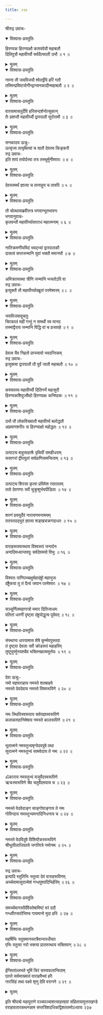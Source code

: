 ```yaml
---
title: २३७

---
```

श्रीरुद्र उवाच-  

<details open><summary>विश्वास-प्रस्तुतिः</summary>

हिरण्यक हिरण्याक्षौ काश्यपेयौ महाबलौ  
दितिपुत्रौ महावीर्य्यौ सर्वदैत्यपती उभौ ॥ १ ॥
</details>

<details><summary>मूलम्</summary>

हिरण्यक हिरण्याक्षौ काश्यपेयौ महाबलौ  
दितिपुत्रौ महावीर्य्यौ सर्वदैत्यपती उभौ ॥ १ ॥
</details>



<details open><summary>विश्वास-प्रस्तुतिः</summary>

नाम्ना तौ जयविजयौ श्वेतद्वीपे हरिं गतौ  
तस्मिन्प्रविष्टयोगीन्द्रान्सनकादीन्महाबलौ ॥ २ ॥
</details>

<details><summary>मूलम्</summary>

नाम्ना तौ जयविजयौ श्वेतद्वीपे हरिं गतौ  
तस्मिन्प्रविष्टयोगीन्द्रान्सनकादीन्महाबलौ ॥ २ ॥
</details>



<details open><summary>विश्वास-प्रस्तुतिः</summary>

वारयामासतुर्देवि हरिसन्दर्शनोत्सुकान्  
तैः प्रशप्तौ महावीर्य्यौ द्वारपालौ सुरोत्तमौ ॥ ३ ॥
</details>

<details><summary>मूलम्</summary>

वारयामासतुर्देवि हरिसन्दर्शनोत्सुकान्  
तैः प्रशप्तौ महावीर्य्यौ द्वारपालौ सुरोत्तमौ ॥ ३ ॥
</details>



<details open><summary>विश्वास-प्रस्तुतिः</summary>

सनकादय ऊचुः-  
उत्सृज्य तत्पृथिव्यां च यातौ देवस्य किङ्करौ  
रुद्र उवाच-  
इति शापं तयोर्दत्त्वा तत्र तस्थुर्मुनीश्वराः ॥ ४ ॥
</details>

<details><summary>मूलम्</summary>

सनकादय ऊचुः-  
उत्सृज्य तत्पृथिव्यां च यातौ देवस्य किङ्करौ  
रुद्र उवाच-  
इति शापं तयोर्दत्त्वा तत्र तस्थुर्मुनीश्वराः ॥ ४ ॥
</details>



<details open><summary>विश्वास-प्रस्तुतिः</summary>

देवस्तमर्थं ज्ञात्वा च तानाहूय च तावपि ॥ ५ ॥
</details>

<details><summary>मूलम्</summary>

देवस्तमर्थं ज्ञात्वा च तानाहूय च तावपि ॥ ५ ॥
</details>



<details open><summary>विश्वास-प्रस्तुतिः</summary>

तौ चोत्थायाब्रवीत्तत्र भगवान्भूतभावनः  
भगवानुवाच-  
कृतवन्तौ महावीर्य्यावपराधं महात्मनाम् ॥ ६ ॥
</details>

<details><summary>मूलम्</summary>

तौ चोत्थायाब्रवीत्तत्र भगवान्भूतभावनः  
भगवानुवाच-  
कृतवन्तौ महावीर्य्यावपराधं महात्मनाम् ॥ ६ ॥
</details>



<details open><summary>विश्वास-प्रस्तुतिः</summary>

नातिक्रमणीयमिदं भवद्भ्यां द्वारपालकौ  
दासत्वं सप्तजन्मानि युवां भक्तौ ममानघौ ॥ ७ ॥
</details>

<details><summary>मूलम्</summary>

नातिक्रमणीयमिदं भवद्भ्यां द्वारपालकौ  
दासत्वं सप्तजन्मानि युवां भक्तौ ममानघौ ॥ ७ ॥
</details>



<details open><summary>विश्वास-प्रस्तुतिः</summary>

अमित्रतस्तथा त्रीणि जन्मानि भजतोऽपि वा  
रुद्र उवाच-  
इत्युक्तौ तौ महावीर्य्यावब्रूतां परमेश्वरम् ॥ ८ ॥
</details>

<details><summary>मूलम्</summary>

अमित्रतस्तथा त्रीणि जन्मानि भजतोऽपि वा  
रुद्र उवाच-  
इत्युक्तौ तौ महावीर्य्यावब्रूतां परमेश्वरम् ॥ ८ ॥
</details>



<details open><summary>विश्वास-प्रस्तुतिः</summary>

जयविजयावूचतुः  
चिरकालं महीं गन्तुं न समर्थौ स्व मानद  
तस्माद्वैराय जन्मानि विद्धि वां च व्रजावहे ॥ ९ ॥
</details>

<details><summary>मूलम्</summary>

जयविजयावूचतुः  
चिरकालं महीं गन्तुं न समर्थौ स्व मानद  
तस्माद्वैराय जन्मानि विद्धि वां च व्रजावहे ॥ ९ ॥
</details>



<details open><summary>विश्वास-प्रस्तुतिः</summary>

देवत्व यैव निहतो प्राप्स्यावो भवदन्तिकम्  
रुद्र उवाच-  
इत्युक्त्वा द्वारपालौ तौ पूर्वं जातौ महाबलौ ॥ १० ॥
</details>

<details><summary>मूलम्</summary>

देवत्व यैव निहतो प्राप्स्यावो भवदन्तिकम्  
रुद्र उवाच-  
इत्युक्त्वा द्वारपालौ तौ पूर्वं जातौ महाबलौ ॥ १० ॥
</details>



<details open><summary>विश्वास-प्रस्तुतिः</summary>

कश्यपस्य महावीर्य्यौ दितिगर्भे महासुरौ  
हिरण्यकशिपुर्ज्येष्ठो हिरण्याक्षः कनिष्ठकः ॥ ११ ॥
</details>

<details><summary>मूलम्</summary>

कश्यपस्य महावीर्य्यौ दितिगर्भे महासुरौ  
हिरण्यकशिपुर्ज्येष्ठो हिरण्याक्षः कनिष्ठकः ॥ ११ ॥
</details>



<details open><summary>विश्वास-प्रस्तुतिः</summary>

उभौ तौ लोकविख्यातौ महावीर्य्य बलोद्धतौ  
अप्रमाणशरीरः स हिरण्याक्षो महोद्धतः ॥ १२ ॥
</details>

<details><summary>मूलम्</summary>

उभौ तौ लोकविख्यातौ महावीर्य्य बलोद्धतौ  
अप्रमाणशरीरः स हिरण्याक्षो महोद्धतः ॥ १२ ॥
</details>



<details open><summary>विश्वास-प्रस्तुतिः</summary>

उत्पाट्य बाहुसाहस्रैः पृथिवीं समहीधराम्  
ससागरां द्वीपयुतां सर्वप्राणिसमन्विताम् ॥ १३ ॥
</details>

<details><summary>मूलम्</summary>

उत्पाट्य बाहुसाहस्रैः पृथिवीं समहीधराम्  
ससागरां द्वीपयुतां सर्वप्राणिसमन्विताम् ॥ १३ ॥
</details>



<details open><summary>विश्वास-प्रस्तुतिः</summary>

उत्पाट्य शिरसा कृत्वा प्रविवेश रसातलम्  
ततो देवगणाः सर्वे चुक्रुशुर्भयपीडिताः ॥ १४ ॥
</details>

<details><summary>मूलम्</summary>

उत्पाट्य शिरसा कृत्वा प्रविवेश रसातलम्  
ततो देवगणाः सर्वे चुक्रुशुर्भयपीडिताः ॥ १४ ॥
</details>



<details open><summary>विश्वास-प्रस्तुतिः</summary>

शरणं प्रययुर्देवं नारायणमनामयम्  
ततस्तदद्भुतं ज्ञात्वा शङ्खचक्रगदाधरः ॥ १५ ॥
</details>

<details><summary>मूलम्</summary>

शरणं प्रययुर्देवं नारायणमनामयम्  
ततस्तदद्भुतं ज्ञात्वा शङ्खचक्रगदाधरः ॥ १५ ॥
</details>



<details open><summary>विश्वास-प्रस्तुतिः</summary>

वाराहरूपमास्थाय विश्वरूपं जनार्दनः  
अनादिमध्यान्तवपुः सर्वदेवमयो विभुः ॥ १६ ॥
</details>

<details><summary>मूलम्</summary>

वाराहरूपमास्थाय विश्वरूपं जनार्दनः  
अनादिमध्यान्तवपुः सर्वदेवमयो विभुः ॥ १६ ॥
</details>



<details open><summary>विश्वास-प्रस्तुतिः</summary>

विश्वतः पाणिपच्चक्षुर्महादंष्ट्रो महाभुजः  
दंष्ट्रैकया तु तं दैत्यं जघान परमेश्वरः ॥ १७ ॥
</details>

<details><summary>मूलम्</summary>

विश्वतः पाणिपच्चक्षुर्महादंष्ट्रो महाभुजः  
दंष्ट्रैकया तु तं दैत्यं जघान परमेश्वरः ॥ १७ ॥
</details>



<details open><summary>विश्वास-प्रस्तुतिः</summary>

सञ्चूर्णितमहागात्रो ममार दितिजाधमः  
पतितां धरणीं दृष्ट्वा दंष्ट्रयोद्धृत्य पूर्ववत् ॥ १८ ॥
</details>

<details><summary>मूलम्</summary>

सञ्चूर्णितमहागात्रो ममार दितिजाधमः  
पतितां धरणीं दृष्ट्वा दंष्ट्रयोद्धृत्य पूर्ववत् ॥ १८ ॥
</details>



<details open><summary>विश्वास-प्रस्तुतिः</summary>

संस्थाप्य धारयामास शेषे कूर्म्मवपुस्तदा  
तं दृष्ट्वा देवताः सर्वे क्रोडरूपं महाहरिम्  
तुष्टुवुर्म्मुनयश्चैव भक्तिनम्रात्ममूर्त्तयः ॥ १९ ॥
</details>

<details><summary>मूलम्</summary>

संस्थाप्य धारयामास शेषे कूर्म्मवपुस्तदा  
तं दृष्ट्वा देवताः सर्वे क्रोडरूपं महाहरिम्  
तुष्टुवुर्म्मुनयश्चैव भक्तिनम्रात्ममूर्त्तयः ॥ १९ ॥
</details>



<details open><summary>विश्वास-प्रस्तुतिः</summary>

देवा ऊचुः-  
नमो यज्ञवराहाय नमस्ते शतबाहवे  
नमस्ते देवदेवाय नमस्ते विश्वरूपिणे ॥ २० ॥
</details>

<details><summary>मूलम्</summary>

देवा ऊचुः-  
नमो यज्ञवराहाय नमस्ते शतबाहवे  
नमस्ते देवदेवाय नमस्ते विश्वरूपिणे ॥ २० ॥
</details>



<details open><summary>विश्वास-प्रस्तुतिः</summary>

नमः स्थितिस्वरूपाय सर्वयज्ञस्वरूपिणे  
कलाकाष्ठानिमेषाय नमस्ते कालरूपिणे ॥ २१ ॥
</details>

<details><summary>मूलम्</summary>

नमः स्थितिस्वरूपाय सर्वयज्ञस्वरूपिणे  
कलाकाष्ठानिमेषाय नमस्ते कालरूपिणे ॥ २१ ॥
</details>



<details open><summary>विश्वास-प्रस्तुतिः</summary>

भूतात्मने नमस्तुभ्यमृग्वेदवपुषे तथा  
सुरात्मने नमस्तुभ्यं सामवेदाय ते नमः ॥ २२ ॥
</details>

<details><summary>मूलम्</summary>

भूतात्मने नमस्तुभ्यमृग्वेदवपुषे तथा  
सुरात्मने नमस्तुभ्यं सामवेदाय ते नमः ॥ २२ ॥
</details>



<details open><summary>विश्वास-प्रस्तुतिः</summary>

ॐकाराय नमस्तुभ्यं यजुर्वेदस्वरूपिणे  
ऋचःस्वरूपिणे चैव चतुर्वेदमयाय च ॥ २३ ॥
</details>

<details><summary>मूलम्</summary>

ॐकाराय नमस्तुभ्यं यजुर्वेदस्वरूपिणे  
ऋचःस्वरूपिणे चैव चतुर्वेदमयाय च ॥ २३ ॥
</details>



<details open><summary>विश्वास-प्रस्तुतिः</summary>

नमस्ते वेदवेदाङ्ग साङ्गोपाङ्गाय ते नमः  
गोविन्दाय नमस्तुभ्यमनादिनिधनाय च ॥ २४ ॥
</details>

<details><summary>मूलम्</summary>

नमस्ते वेदवेदाङ्ग साङ्गोपाङ्गाय ते नमः  
गोविन्दाय नमस्तुभ्यमनादिनिधनाय च ॥ २४ ॥
</details>



<details open><summary>विश्वास-प्रस्तुतिः</summary>

नमस्ते वेदविदुषे विशिष्टैकस्वरूपिणे  
श्रीभूलीलाधिपतये जगत्पित्रे नमोनमः ॥ २५ ॥
</details>

<details><summary>मूलम्</summary>

नमस्ते वेदविदुषे विशिष्टैकस्वरूपिणे  
श्रीभूलीलाधिपतये जगत्पित्रे नमोनमः ॥ २५ ॥
</details>



<details open><summary>विश्वास-प्रस्तुतिः</summary>

रुद्र उवाच-  
इत्यादि स्तुतिभिः स्तुत्वा देवं वाराहरूपिणम्  
अर्च्चयामासुरात्मेशं गन्धपुष्पादिभिर्हरिम् ॥ २६ ॥
</details>

<details><summary>मूलम्</summary>

रुद्र उवाच-  
इत्यादि स्तुतिभिः स्तुत्वा देवं वाराहरूपिणम्  
अर्च्चयामासुरात्मेशं गन्धपुष्पादिभिर्हरिम् ॥ २६ ॥
</details>



<details open><summary>विश्वास-प्रस्तुतिः</summary>

समर्च्यमानस्तैर्देवैस्तेषामिष्टं वरं ददौ  
गन्धर्वैरप्सरोभिश्च गायमानो मुदा हरिः ॥ २७ ॥
</details>

<details><summary>मूलम्</summary>

समर्च्यमानस्तैर्देवैस्तेषामिष्टं वरं ददौ  
गन्धर्वैरप्सरोभिश्च गायमानो मुदा हरिः ॥ २७ ॥
</details>



<details open><summary>विश्वास-प्रस्तुतिः</summary>

महर्षिभिः स्तूयमानस्तत्रैवान्तरधीयत  
एभिः स्तुत्वा नरो भक्त्या प्रातरुत्थाय भक्तिमान् ॥ २८ ॥
</details>

<details><summary>मूलम्</summary>

महर्षिभिः स्तूयमानस्तत्रैवान्तरधीयत  
एभिः स्तुत्वा नरो भक्त्या प्रातरुत्थाय भक्तिमान् ॥ २८ ॥
</details>



<details open><summary>विश्वास-प्रस्तुतिः</summary>

ईप्सितांल्लभते भूमिं चिरं सस्यफलान्विताम्  
एतत्ते सर्वमाख्यातं वाराहवैभवं हरैः  
नारसिंहं तथा वक्ष्ये शृणु देवि वरानने ॥ २९ ॥
</details>

<details><summary>मूलम्</summary>

ईप्सितांल्लभते भूमिं चिरं सस्यफलान्विताम्  
एतत्ते सर्वमाख्यातं वाराहवैभवं हरैः  
नारसिंहं तथा वक्ष्ये शृणु देवि वरानने ॥ २९ ॥
</details>


इति श्रीपाद्मे महापुराणे पञ्चपञ्चाशत्साहस्र्यां संहितायामुत्तरखण्डे  
वराहावतारकथनन्नाम सप्तत्रिंशदधिकद्विशततमोऽध्यायः २३७